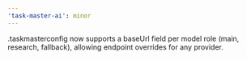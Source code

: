 ```yaml
---
'task-master-ai': minor
---
```


.taskmasterconfig now supports a baseUrl field per model role (main, research, fallback), allowing endpoint overrides for any provider.
